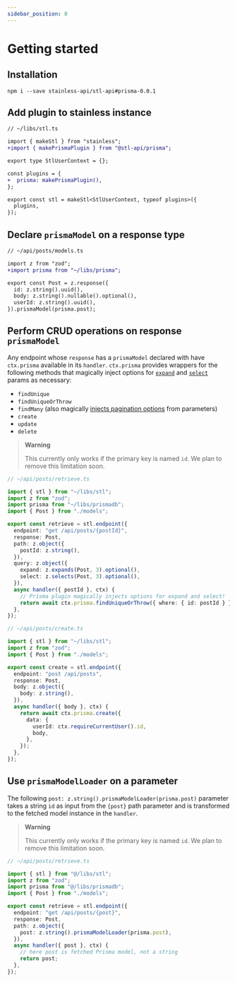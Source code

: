 ```yaml
---
sidebar_position: 0
---
```


# Getting started

## Installation

```
npm i --save stainless-api/stl-api#prisma-0.0.1
```

## Add plugin to stainless instance

```diff
// ~/libs/stl.ts

import { makeStl } from "stainless";
+import { makePrismaPlugin } from "@stl-api/prisma";

export type StlUserContext = {};

const plugins = {
+  prisma: makePrismaPlugin(),
};

export const stl = makeStl<StlUserContext, typeof plugins>({
  plugins,
});
```

## Declare `prismaModel` on a response type

```diff
// ~/api/posts/models.ts

import z from "zod";
+import prisma from "~/libs/prisma";

export const Post = z.response({
  id: z.string().uuid(),
  body: z.string().nullable().optional(),
  userId: z.string().uuid(),
}).prismaModel(prisma.post);
```

## Perform CRUD operations on response `prismaModel`

Any endpoint whose `response` has a `prismaModel` declared with have `ctx.prisma`
available in its `handler`. `ctx.prisma` provides wrappers for the following methods
that magically inject options for [`expand`](/docs/expansion)
and [`select`](/docs/selection) params as necessary:

- `findUnique`
- `findUniqueOrThrow`
- `findMany` (also magically [injects pagination options](/docs/prisma/pagination#lower-level-ctxprismafindmanyoptions) from parameters)
- `create`
- `update`
- `delete`

> **Warning**
>
> This currently only works if the primary key is named `id`.
> We plan to remove this limitation soon.

```ts
// ~/api/posts/retrieve.ts

import { stl } from "~/libs/stl";
import z from "zod";
import prisma from "~/libs/prismadb";
import { Post } from "./models";

export const retrieve = stl.endpoint({
  endpoint: "get /api/posts/{postId}",
  response: Post,
  path: z.object({
    postId: z.string(),
  }),
  query: z.object({
    expand: z.expands(Post, 3).optional(),
    select: z.selects(Post, 3).optional(),
  }),
  async handler({ postId }, ctx) {
    // Prisma plugin magically injects options for expand and select!
    return await ctx.prisma.findUniqueOrThrow({ where: { id: postId } });
  },
});
```

```ts
// ~/api/posts/create.ts

import { stl } from "~/libs/stl";
import z from "zod";
import { Post } from "./models";

export const create = stl.endpoint({
  endpoint: "post /api/posts",
  response: Post,
  body: z.object({
    body: z.string(),
  }),
  async handler({ body }, ctx) {
    return await ctx.prisma.create({
      data: {
        userId: ctx.requireCurrentUser().id,
        body,
      },
    });
  },
});
```

## Use `prismaModelLoader` on a parameter

The following `post: z.string().prismaModelLoader(prisma.post)`
parameter takes a string `id` as input from the `{post}` path
parameter and is transformed to the fetched model instance in
the `handler`.

> **Warning**
>
> This currently only works if the primary key is named `id`.
> We plan to remove this limitation soon.

```ts
// ~/api/posts/retrieve.ts

import { stl } from "@/libs/stl";
import z from "zod";
import prisma from "@/libs/prismadb";
import { Post } from "./models";

export const retrieve = stl.endpoint({
  endpoint: "get /api/posts/{post}",
  response: Post,
  path: z.object({
    post: z.string().prismaModelLoader(prisma.post),
  }),
  async handler({ post }, ctx) {
    // here post is fetched Prisma model, not a string
    return post;
  },
});
```

